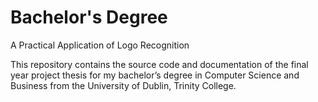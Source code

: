 # Bachelor's Degree
A Practical Application of Logo Recognition

This repository contains the source code and documentation of the final year project thesis for my bachelor’s degree in Computer Science and Business from the University of Dublin, Trinity College.
 
